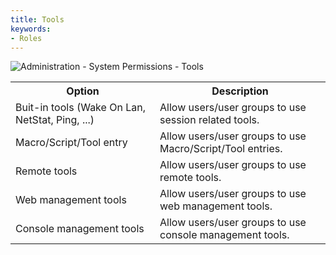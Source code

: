 ```yaml
---
title: Tools
keywords:
- Roles
---
```


![Administration - System Permissions - Tools](https://webdevolutions.azureedge.net/docs/en/server/clip8054.png) 

<table>
	<tr>
		<th>
Option 
		</th>
		<th>
Description 
		</th>
	</tr>
	<tr>
		<td>
Buit-in tools (Wake On Lan, NetStat, Ping, ...) 
		</td>
		<td>
Allow users/user groups to use session related tools. 
		</td>
	</tr>
	<tr>
		<td>
Macro/Script/Tool entry 
		</td>
		<td>
Allow users/user groups to use Macro/Script/Tool entries. 
		</td>
	</tr>
	<tr>
		<td>
Remote tools 
		</td>
		<td>
Allow users/user groups to use remote tools. 
		</td>
	</tr>
	<tr>
		<td>
Web management tools 
		</td>
		<td>
Allow users/user groups to use web management tools. 
		</td>
	</tr>
	<tr>
		<td>
Console management tools 
		</td>
		<td>
Allow users/user groups to use console management tools. 
		</td>
	</tr>
</table>


